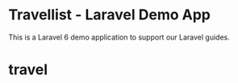 # Travellist - Laravel Demo App

This is a Laravel 6 demo application to support our Laravel guides.
# travel
